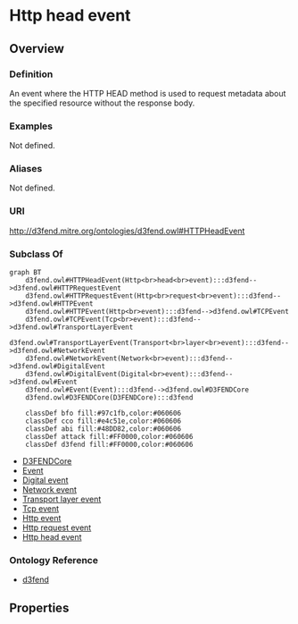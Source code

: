 # Http head event

## Overview

### Definition
An event where the HTTP HEAD method is used to request metadata about the specified resource without the response body.

### Examples
Not defined.

### Aliases
Not defined.

### URI
http://d3fend.mitre.org/ontologies/d3fend.owl#HTTPHeadEvent

### Subclass Of
```mermaid
graph BT
    d3fend.owl#HTTPHeadEvent(Http<br>head<br>event):::d3fend-->d3fend.owl#HTTPRequestEvent
    d3fend.owl#HTTPRequestEvent(Http<br>request<br>event):::d3fend-->d3fend.owl#HTTPEvent
    d3fend.owl#HTTPEvent(Http<br>event):::d3fend-->d3fend.owl#TCPEvent
    d3fend.owl#TCPEvent(Tcp<br>event):::d3fend-->d3fend.owl#TransportLayerEvent
    d3fend.owl#TransportLayerEvent(Transport<br>layer<br>event):::d3fend-->d3fend.owl#NetworkEvent
    d3fend.owl#NetworkEvent(Network<br>event):::d3fend-->d3fend.owl#DigitalEvent
    d3fend.owl#DigitalEvent(Digital<br>event):::d3fend-->d3fend.owl#Event
    d3fend.owl#Event(Event):::d3fend-->d3fend.owl#D3FENDCore
    d3fend.owl#D3FENDCore(D3FENDCore):::d3fend
    
    classDef bfo fill:#97c1fb,color:#060606
    classDef cco fill:#e4c51e,color:#060606
    classDef abi fill:#48DD82,color:#060606
    classDef attack fill:#FF0000,color:#060606
    classDef d3fend fill:#FF0000,color:#060606
```

- [D3FENDCore](/docs/ontology/reference/model/D3FENDCore/D3FENDCore.md)
- [Event](/docs/ontology/reference/model/D3FENDCore/Event/Event.md)
- [Digital event](/docs/ontology/reference/model/D3FENDCore/Event/Digital%20event/Digital%20event.md)
- [Network event](/docs/ontology/reference/model/D3FENDCore/Event/Digital%20event/Network%20event/Network%20event.md)
- [Transport layer event](/docs/ontology/reference/model/D3FENDCore/Event/Digital%20event/Network%20event/Transport%20layer%20event/Transport%20layer%20event.md)
- [Tcp event](/docs/ontology/reference/model/D3FENDCore/Event/Digital%20event/Network%20event/Transport%20layer%20event/Tcp%20event/Tcp%20event.md)
- [Http event](/docs/ontology/reference/model/D3FENDCore/Event/Digital%20event/Network%20event/Transport%20layer%20event/Tcp%20event/Http%20event/Http%20event.md)
- [Http request event](/docs/ontology/reference/model/D3FENDCore/Event/Digital%20event/Network%20event/Transport%20layer%20event/Tcp%20event/Http%20event/Http%20request%20event/Http%20request%20event.md)
- [Http head event](/docs/ontology/reference/model/D3FENDCore/Event/Digital%20event/Network%20event/Transport%20layer%20event/Tcp%20event/Http%20event/Http%20request%20event/Http%20head%20event/Http%20head%20event.md)


### Ontology Reference
- [d3fend](http://d3fend.mitre.org/ontologies/d3fend.owl#)

## Properties
